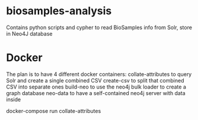 # biosamples-analysis
Contains python scripts and cypher to read BioSamples info from Solr, store in Neo4J database

Docker
======


The plan is to have 4 different docker containers:
	collate-attributes to query Solr and create a single combined CSV
	create-csv to split that combined CSV into separate ones
	build-neo to use the neo4j bulk loader to create a graph database
	neo-data to have a self-contained neo4j server with data inside

docker-compose run collate-attributes
